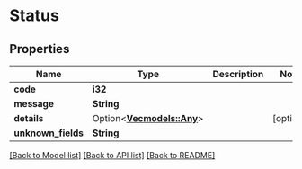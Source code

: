 # Status

## Properties

Name | Type | Description | Notes
------------ | ------------- | ------------- | -------------
**code** | **i32** |  | 
**message** | **String** |  | 
**details** | Option<[**Vec<models::Any>**](Any.md)> |  | [optional]
**unknown_fields** | **String** |  | 

[[Back to Model list]](../README.md#documentation-for-models) [[Back to API list]](../README.md#documentation-for-api-endpoints) [[Back to README]](../README.md)


